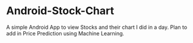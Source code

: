 # Android-Stock-Chart
 A simple Android App to view Stocks and their chart I did in a day. Plan to add in Price Prediction using Machine Learning.
